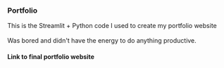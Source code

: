 ### Portfolio
This is the Streamlit + Python code I used to create my portfolio website\
<br>
Was bored and didn't have the energy to do anything productive.
<br>
#### Link to final portfolio website
